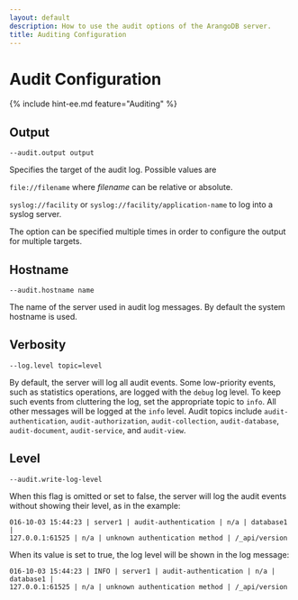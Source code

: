 ```yaml
---
layout: default
description: How to use the audit options of the ArangoDB server.
title: Auditing Configuration
---
```

Audit Configuration
===================

{% include hint-ee.md feature="Auditing" %}

Output
------

`--audit.output output`

Specifies the target of the audit log. Possible values are

`file://filename` where *filename* can be relative or absolute.

`syslog://facility` or `syslog://facility/application-name` to log
into a syslog server.

The option can be specified multiple times in order to configure the
output for multiple targets.

Hostname
--------

`--audit.hostname name`

The name of the server used in audit log messages. By default the
system hostname is used.

Verbosity
---------

`--log.level topic=level`

By default, the server will log all audit events. Some low-priority events, such
as statistics operations, are logged with the `debug` log level. To keep such
events from cluttering the log, set the appropriate topic to `info`. All other
messages will be logged at the `info` level. Audit topics include
`audit-authentication`, `audit-authorization`, `audit-collection`,
`audit-database`, `audit-document`, `audit-service`, and `audit-view`. 

Level
-----

`--audit.write-log-level`

When this flag is omitted or set to false, the server will log the audit events
without showing their level, as in the example: 

```
016-10-03 15:44:23 | server1 | audit-authentication | n/a | database1 | 
127.0.0.1:61525 | n/a | unknown authentication method | /_api/version
```

When its value is set to true, the log level will be shown in the log message: 

```
016-10-03 15:44:23 | INFO | server1 | audit-authentication | n/a | database1 | 
127.0.0.1:61525 | n/a | unknown authentication method | /_api/version
```

